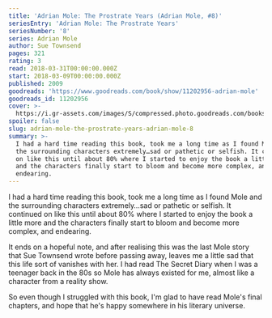 ```yaml
---
title: 'Adrian Mole: The Prostrate Years (Adrian Mole, #8)'
seriesEntry: 'Adrian Mole: The Prostrate Years'
seriesNumber: '8'
series: Adrian Mole
author: Sue Townsend
pages: 321
rating: 3
read: 2018-03-31T00:00:00.000Z
start: 2018-03-09T00:00:00.000Z
published: 2009
goodreads: 'https://www.goodreads.com/book/show/11202956-adrian-mole'
goodreads_id: 11202956
cover: >-
  https://i.gr-assets.com/images/S/compressed.photo.goodreads.com/books/1328331686l/11202956._SX315_.jpg
spoiler: false
slug: adrian-mole-the-prostrate-years-adrian-mole-8
summary: >-
  I had a hard time reading this book, took me a long time as I found Mole and
  the surrounding characters extremely…sad or pathetic or selfish. It continued
  on like this until about 80% where I started to enjoy the book a little more
  and the characters finally start to bloom and become more complex, and
  endearing.
---
```

I had a hard time reading this book, took me a long time as I found Mole and the surrounding characters extremely…sad or pathetic or selfish. It continued on like this until about 80% where I started to enjoy the book a little more and the characters finally start to bloom and become more complex, and endearing.  
  
It ends on a hopeful note, and after realising this was the last Mole story that Sue Townsend wrote before passing away, leaves me a little sad that this life sort of vanishes with her. I had read The Secret Diary when I was a teenager back in the 80s so Mole has always existed for me, almost like a character from a reality show.  
  
So even though I struggled with this book, I'm glad to have read Mole's final chapters, and hope that he's happy somewhere in his literary universe.
